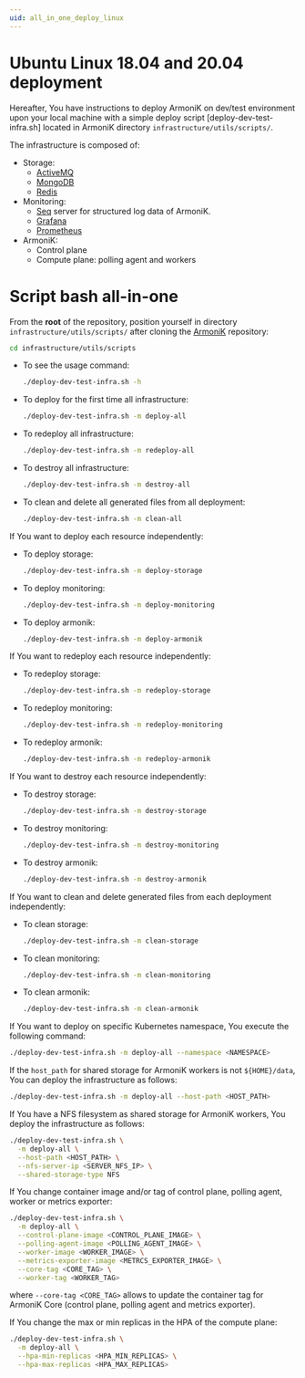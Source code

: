 ```yaml
---
uid: all_in_one_deploy_linux
---
```


# Ubuntu Linux 18.04 and 20.04 deployment

Hereafter, You have instructions to deploy ArmoniK on dev/test environment upon your local machine with a simple deploy
script [deploy-dev-test-infra.sh] located in ArmoniK directory `infrastructure/utils/scripts/`.

<!-- TODO: move to a different page (components of ArmoniK)-->
<!-- TODO: create a template in each file in order to allow user to help to complete docsph -->
The infrastructure is composed of:

* Storage:
    * [ActiveMQ](https://activemq.apache)
    * [MongoDB](https://www.mongodb.com/)
    * [Redis](https://redis.com/)
* Monitoring:
    * [Seq](https://datalust.co/) server for structured log data of ArmoniK.
    * [Grafana](https://grafana.com/)
    * [Prometheus](https://prometheus.io/)
* ArmoniK:
    * Control plane
    * Compute plane: polling agent and workers


<!-- TODO: move to a different page -->
# Script bash all-in-one

From the **root** of the repository, position yourself in directory `infrastructure/utils/scripts/` after cloning the [ArmoniK](https://github.com/aneoconsulting/ArmoniK) repository:

```bash
cd infrastructure/utils/scripts
```

- To see the usage command:
  ```bash
  ./deploy-dev-test-infra.sh -h
  ```
- To deploy for the first time all infrastructure:
  ```bash
  ./deploy-dev-test-infra.sh -m deploy-all
  ```
- To redeploy all infrastructure:
  ```bash
  ./deploy-dev-test-infra.sh -m redeploy-all
  ```
- To destroy all infrastructure:
  ```bash
  ./deploy-dev-test-infra.sh -m destroy-all
  ```
- To clean and delete all generated files from all deployment:
  ```bash
  ./deploy-dev-test-infra.sh -m clean-all
  ```

If You want to deploy each resource independently:

- To deploy storage:
  ```bash
  ./deploy-dev-test-infra.sh -m deploy-storage
  ```
- To deploy monitoring:
  ```bash
  ./deploy-dev-test-infra.sh -m deploy-monitoring
  ```
- To deploy armonik:
  ```bash
  ./deploy-dev-test-infra.sh -m deploy-armonik
  ```

If You want to redeploy each resource independently:

- To redeploy storage:
  ```bash
  ./deploy-dev-test-infra.sh -m redeploy-storage
  ```
- To redeploy monitoring:
  ```bash
  ./deploy-dev-test-infra.sh -m redeploy-monitoring
  ```
- To redeploy armonik:
  ```bash
  ./deploy-dev-test-infra.sh -m redeploy-armonik
  ```

If You want to destroy each resource independently:

- To destroy storage:
  ```bash
  ./deploy-dev-test-infra.sh -m destroy-storage
  ```
- To destroy monitoring:
  ```bash
  ./deploy-dev-test-infra.sh -m destroy-monitoring
  ```
- To destroy armonik:
  ```bash
  ./deploy-dev-test-infra.sh -m destroy-armonik
  ```

If You want to clean and delete generated files from each deployment independently:

- To clean storage:
  ```bash
  ./deploy-dev-test-infra.sh -m clean-storage
  ```
- To clean monitoring:
  ```bash
  ./deploy-dev-test-infra.sh -m clean-monitoring
  ```
- To clean armonik:
  ```bash
  ./deploy-dev-test-infra.sh -m clean-armonik
  ```

If You want to deploy on specific Kubernetes namespace, You execute the following command:

```bash
./deploy-dev-test-infra.sh -m deploy-all --namespace <NAMESPACE>
```

If the `host_path` for shared storage for ArmoniK workers is not `${HOME}/data`, You can deploy the infrastructure as
follows:

```bash
./deploy-dev-test-infra.sh -m deploy-all --host-path <HOST_PATH>
```

If You have a NFS filesystem as shared storage for ArmoniK workers, You deploy the infrastructure as follows:

```bash
./deploy-dev-test-infra.sh \
  -m deploy-all \
  --host-path <HOST_PATH> \
  --nfs-server-ip <SERVER_NFS_IP> \
  --shared-storage-type NFS
```

If You change container image and/or tag of control plane, polling agent, worker or metrics exporter:

```bash
./deploy-dev-test-infra.sh \
  -m deploy-all \
  --control-plane-image <CONTROL_PLANE_IMAGE> \
  --polling-agent-image <POLLING_AGENT_IMAGE> \
  --worker-image <WORKER_IMAGE> \
  --metrics-exporter-image <METRCS_EXPORTER_IMAGE> \
  --core-tag <CORE_TAG> \
  --worker-tag <WORKER_TAG>
```

where `--core-tag <CORE_TAG>` allows to update the container tag for ArmoniK Core (control plane, polling agent and
metrics exporter).

If You change the max or min replicas in the HPA of the compute plane:

```bash
./deploy-dev-test-infra.sh \
  -m deploy-all \
  --hpa-min-replicas <HPA_MIN_REPLICAS> \
  --hpa-max-replicas <HPA_MAX_REPLICAS>
```
